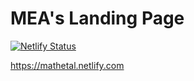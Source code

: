 # MEA's Landing Page
[![Netlify Status](https://api.netlify.com/api/v1/badges/72604362-7a7c-4a67-8f9e-c98e2e6a085f/deploy-status)](https://app.netlify.com/sites/voly/deploys)

https://mathetal.netlify.com
